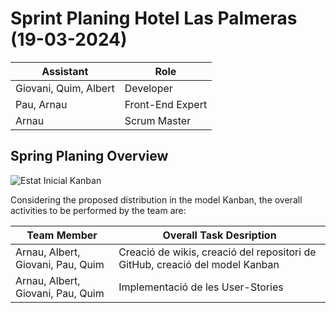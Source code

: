 # Sprint Planing Hotel Las Palmeras (19-03-2024)

| Assistant             | Role  |  
|-----------------------|---|
| Giovani, Quim, Albert | Developer  |   
| Pau, Arnau            |  Front-End Expert |  
| Arnau                 |  Scrum Master |  


## Spring Planing Overview

![Estat Inicial Kanban](https://github.com/arnaums02/Joint-Project---Grup-B/assets/73690427/fb4d8b7f-98cb-4c82-bce5-e31c521b2f2e)



Considering the proposed distribution in the model Kanban, the overall activities to be performed by the team are: 

| Team Member                       | Overall Task Desription                                                      |  
|-----------------------------------|------------------------------------------------------------------------------|
| Arnau, Albert, Giovani, Pau, Quim | Creació de wikis, creació del repositori de GitHub, creació del model Kanban |   
| Arnau, Albert, Giovani, Pau, Quim | Implementació de les User-Stories                                            |  
